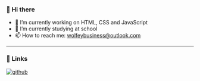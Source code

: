### 👋 Hi there

- 🔭 I’m currently working on HTML, CSS and JavaScript
- 🌱 I’m currently studying at school
- 📫 How to reach me: [wolfeybusiness@outlook.com](mailto:wolfeybusiness@outlook.com)

---

### 🔗 Links

[![github](https://img.shields.io/badge/GitHub-000000?style=for-the-badge&logo=GitHub&logoColor=white)](https://github.com/WoIfey)

<!--
- 👯 I’m looking to collaborate on ...
- 🤔 I’m looking for help with ...
- 💬 Ask me about ...
- 😄 Pronouns: ...
- ⚡ Fun fact: ...
<--
